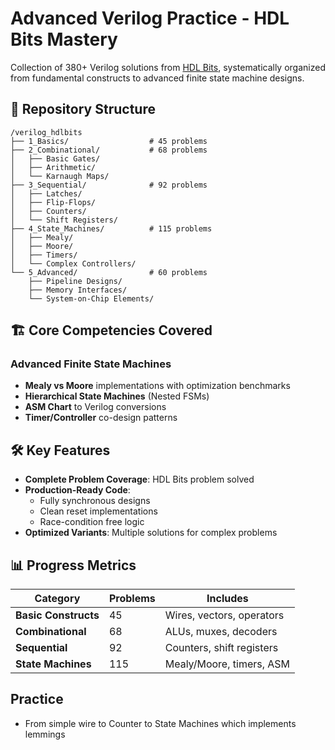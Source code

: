 
# Advanced Verilog Practice - HDL Bits Mastery

Collection of 380+ Verilog solutions from [HDL Bits](https://hdlbits.01xz.net/), systematically organized from fundamental constructs to advanced finite state machine designs.

## 📂 Repository Structure

```
/verilog_hdlbits
├── 1_Basics/                  # 45 problems
├── 2_Combinational/           # 68 problems
│   ├── Basic Gates/
│   ├── Arithmetic/
│   └── Karnaugh Maps/
├── 3_Sequential/              # 92 problems
│   ├── Latches/
│   ├── Flip-Flops/
│   ├── Counters/
│   └── Shift Registers/
├── 4_State_Machines/          # 115 problems
│   ├── Mealy/
│   ├── Moore/
│   ├── Timers/
│   └── Complex Controllers/
└── 5_Advanced/                # 60 problems
    ├── Pipeline Designs/
    ├── Memory Interfaces/
    └── System-on-Chip Elements/
```

## 🏗 Core Competencies Covered

### Advanced Finite State Machines
- **Mealy vs Moore** implementations with optimization benchmarks
- **Hierarchical State Machines** (Nested FSMs)
- **ASM Chart** to Verilog conversions
- **Timer/Controller** co-design patterns

## 🛠 Key Features

- **Complete Problem Coverage**: HDL Bits problem solved
- **Production-Ready Code**: 
  - Fully synchronous designs
  - Clean reset implementations
  - Race-condition free logic
- **Optimized Variants**: Multiple solutions for complex problems

## 📊 Progress Metrics

| Category               | Problems | Includes                      |
|------------------------|----------|-------------------------------|
| **Basic Constructs**   | 45       | Wires, vectors, operators     |
| **Combinational**      | 68       | ALUs, muxes, decoders         |
| **Sequential**         | 92       | Counters, shift registers     |
| **State Machines**     | 115      | Mealy/Moore, timers, ASM      |

## Practice 

- From simple wire to Counter to State Machines which implements lemmings
